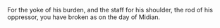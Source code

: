 For the yoke of his burden, and the staff for his shoulder, the rod of his oppressor, you have broken as on the day of Midian.
